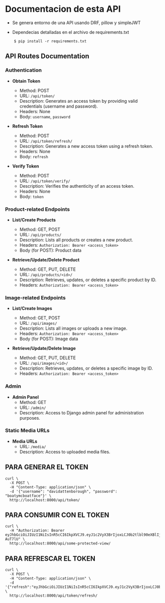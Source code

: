# Documentacion de esta API
- Se genera entorno de una API usando DRF, pillow y simpleJWT

- Dependecias detalladas en el archivo de requirements.txt

```
    $ pip install -r requirements.txt
```


## API Routes Documentation

### Authentication

-   **Obtain Token**
    -   Method: POST
    -   URL: `/api/token/`
    -   Description: Generates an access token by providing valid credentials (username and password).
    -   Headers: None
    -   Body: `username`, `password`
-   **Refresh Token**

    -   Method: POST
    -   URL: `/api/token/refresh/`
    -   Description: Generates a new access token using a refresh token.
    -   Headers: None
    -   Body: `refresh`

-   **Verify Token**
    -   Method: POST
    -   URL: `/api/token/verify/`
    -   Description: Verifies the authenticity of an access token.
    -   Headers: None
    -   Body: `token`

### Product-related Endpoints

-   **List/Create Products**

    -   Method: GET, POST
    -   URL: `/api/products/`
    -   Description: Lists all products or creates a new product.
    -   Headers: `Authorization: Bearer <access_token>`
    -   Body (for POST): Product data

-   **Retrieve/Update/Delete Product**
    -   Method: GET, PUT, DELETE
    -   URL: `/api/products/<id>/`
    -   Description: Retrieves, updates, or deletes a specific product by ID.
    -   Headers: `Authorization: Bearer <access_token>`

### Image-related Endpoints

-   **List/Create Images**

    -   Method: GET, POST
    -   URL: `/api/images/`
    -   Description: Lists all images or uploads a new image.
    -   Headers: `Authorization: Bearer <access_token>`
    -   Body (for POST): Image data

-   **Retrieve/Update/Delete Image**
    -   Method: GET, PUT, DELETE
    -   URL: `/api/images/<id>/`
    -   Description: Retrieves, updates, or deletes a specific image by ID.
    -   Headers: `Authorization: Bearer <access_token>`

### Admin

-   **Admin Panel**
    -   Method: GET
    -   URL: `/admin/`
    -   Description: Access to Django admin panel for administration purposes.

### Static Media URLs

-   **Media URLs**
    -   URL: `/media/`
    -   Description: Access to uploaded media files.

## PARA GENERAR EL TOKEN

```
curl \
  -X POST \
  -H "Content-Type: application/json" \
  -d '{"username": "davidattenborough", "password": "boatymcboatface"}' \
  http://localhost:8000/api/token/
```

## PARA CONSUMIR CON EL TOKEN

```
curl \
  -H "Authorization: Bearer eyJhbGciOiJIUzI1NiIsInR5cCI6IkpXVCJ9.eyJ1c2VyX3BrIjoxLCJ0b2tlbl90eXBlIjoiYWNjZXNzIiwiY29sZF9zdHVmZiI6IuKYgyIsImV4cCI6MTIzNDU2LCJqdGkiOiJmZDJmOWQ1ZTFhN2M0MmU4OTQ5MzVlMzYyYmNhOGJjYSJ9.NHlztMGER7UADHZJlxNG0WSi22a2KaYSfd1S-AuT7lU" \
  http://localhost:8000/api/some-protected-view/
```

## PARA REFRESCAR EL TOKEN

```
curl \
  -X POST \
  -H "Content-Type: application/json" \
  -d '{"refresh":"eyJhbGciOiJIUzI1NiIsInR5cCI6IkpXVCJ9.eyJ1c2VyX3BrIjoxLCJ0b2tlbl90eXBlIjoicmVmcmVzaCIsImNvbGRfc3R1ZmYiOiLimIMiLCJleHAiOjIzNDU2NywianRpIjoiZGUxMmY0ZTY3MDY4NDI3ODg5ZjE1YWMyNzcwZGEwNTEifQ.aEoAYkSJjoWH1boshQAaTkf8G3yn0kapko6HFRt7Rh4"}' \
  http://localhost:8000/api/token/refresh/
```
